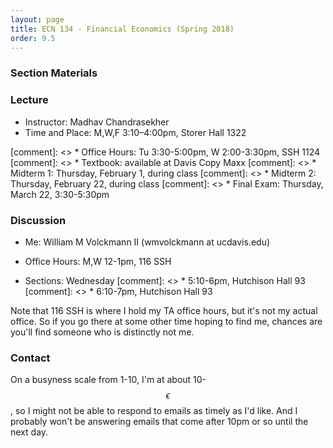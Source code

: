 ```yaml
---
layout: page
title: ECN 134 - Financial Economics (Spring 2018)
order: 9.5
---
```



### Section Materials


### Lecture
* Instructor: Madhav Chandrasekher
* Time and Place: M,W,F 3:10–4:00pm, Storer Hall 1322

[comment]: <> * Office Hours: Tu 3:30-5:00pm, W 2:00-3:30pm, SSH 1124
[comment]: <> * Textbook: available at Davis Copy Maxx
[comment]: <> * Midterm 1: Thursday, February 1, during class
[comment]: <> * Midterm 2: Thursday, February 22, during class
[comment]: <> * Final Exam: Thursday, March 22, 3:30-5:30pm


### Discussion
* Me: William M Volckmann II (wmvolckmann at ucdavis.edu)

* Office Hours: M,W 12-1pm, 116 SSH
* Sections: Wednesday
[comment]: <> * 5:10-6pm, Hutchison Hall 93
[comment]: <> * 6:10-7pm, Hutchison Hall 93

Note that 116 SSH is where I hold my TA office hours, but it's not my actual
office. So if you go there at some other time hoping to find me, chances are
you'll find someone who is distinctly not me.


### Contact
On a busyness scale from 1-10, I'm at about 10-$$\epsilon$$, so I might not be
 able to respond to emails as timely as I'd like. And I probably won't be
 answering emails that come after 10pm or so until the next day.
